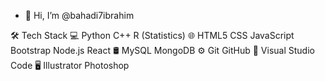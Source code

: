 - 👋 Hi, I’m @bahadi7ibrahim

🛠  Tech Stack
💻   Python C++ R (Statistics)
🌐   HTML5 CSS JavaScript Bootstrap Node.js React
🛢   MySQL MongoDB
⚙️   Git GitHub
🔧   Visual Studio Code
🖥   Illustrator Photoshop


<!---
bahadi7ibrahim/bahadi7ibrahim is a ✨ special ✨ repository because its `README.md` (this file) appears on your GitHub profile.
You can click the Preview link to take a look at your changes.
--->
